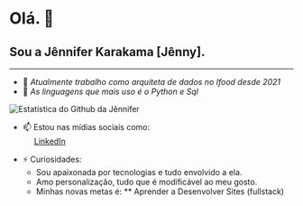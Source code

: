 # Olá. 👋
## **Sou a Jênnifer Karakama [Jênny].**

---

- 🔭 _Atualmente trabalho como arquiteta de dados no Ifood desde 2021_  
- 🌱 _As linguagens que mais uso é o Python e Sql_

![Estatística do Github da Jênnifer](https://github-readme-stats.vercel.app/api?username=jenniferstefaniks&show_icons=true&count_private=true&theme=dracula)


* 📫 Estou nas mídias sociais como:    
<a href="https://www.linkedin.com/in/jennifestefani/"><img src="https://img.shields.io/badge/LinkedIn-0077B5?style=for-the-badge&logo=linkedin&logoColor=" width="16"></img></a> [LinkedIn](https://www.linkedin.com/in/jennifestefani "LinkedIn")  



- ⚡ Curiosidades: 
    * Sou apaixonada por tecnologias e tudo envolvido a ela.
    * Amo personalização, tudo que é modificável ao meu gosto.
    * Minhas novas metas é:
    ** Aprender a Desenvolver Sites (fullstack)
      
        
